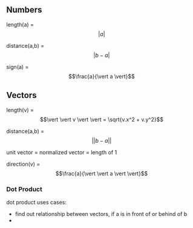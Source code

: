 ## Numbers

length(a) = $$\vert a \vert$$

distance(a,b) = $$\vert b - a \vert$$

sign(a) = $$\frac{a}{\vert a \vert}$$

## Vectors

length(v) = $$\vert \vert v \vert \vert = \sqrt{v.x^2 + v.y^2}$$

distance(a,b) = $$\vert \vert b - a \vert \vert$$

unit vector = normalized vector = length of 1

direction(v) = $$\frac{a}{\vert \vert a \vert \vert}$$

### Dot Product

dot product uses cases:

- find out relationship between vectors, if a is in front of or behind of b
-
